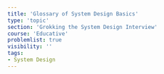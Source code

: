 ```yaml
---
title: 'Glossary of System Design Basics'
type: 'topic'
section: 'Grokking the System Design Interview'
course: 'Educative'
problemlist: true
visibility: ''
tags:
- System Design
---
```

